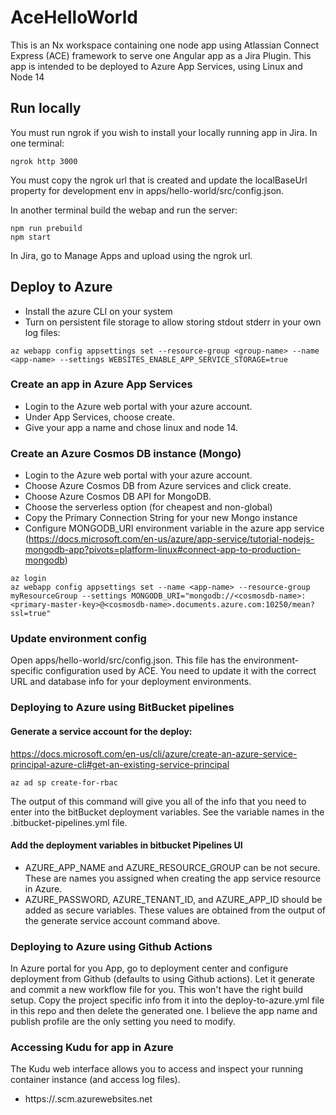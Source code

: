 # AceHelloWorld
This is an Nx workspace containing one node app using Atlassian Connect Express (ACE) framework to serve one Angular app as a Jira Plugin.
This app is intended to be deployed to Azure App Services, using Linux and Node 14

## Run locally
You must run ngrok if you wish to install your locally running app in Jira.
In one terminal:
```
ngrok http 3000
```

You must copy the ngrok url that is created and update the localBaseUrl property for development env in apps/hello-world/src/config.json.

In another terminal build the webap and run the server:
```
npm run prebuild
npm start
```

In Jira, go to Manage Apps and upload using the ngrok url.

## Deploy to Azure
- Install the azure CLI on your system
- Turn on persistent file storage to allow storing stdout stderr in your own log files:
```
az webapp config appsettings set --resource-group <group-name> --name <app-name> --settings WEBSITES_ENABLE_APP_SERVICE_STORAGE=true
```
### Create an app in Azure App Services
- Login to the Azure web portal with your azure account.
- Under App Services, choose create. 
- Give your app a name and chose linux and node 14.

### Create an Azure Cosmos DB instance (Mongo)
- Login to the Azure web portal with your azure account. 
- Choose Azure Cosmos DB from Azure services and click create.
- Choose Azure Cosmos DB API for MongoDB.
- Choose the serverless option (for cheapest and non-global)
- Copy the Primary Connection String for your new Mongo instance
- Configure MONGODB_URI environment variable in the azure app service (https://docs.microsoft.com/en-us/azure/app-service/tutorial-nodejs-mongodb-app?pivots=platform-linux#connect-app-to-production-mongodb)
```
az login
az webapp config appsettings set --name <app-name> --resource-group myResourceGroup --settings MONGODB_URI="mongodb://<cosmosdb-name>:<primary-master-key>@<cosmosdb-name>.documents.azure.com:10250/mean?ssl=true"
```

### Update environment config
Open apps/hello-world/src/config.json. This file has the environment-specific configuration used by ACE. You need to update it with the correct URL and database info for your deployment environments.

### Deploying to Azure using BitBucket pipelines

#### Generate a service account for the deploy:
https://docs.microsoft.com/en-us/cli/azure/create-an-azure-service-principal-azure-cli#get-an-existing-service-principal
```
az ad sp create-for-rbac
```
The output of this command will give you all of the info that you need to enter into the bitBucket deployment variables. See the variable names in the .bitbucket-pipelines.yml file.

#### Add the deployment variables in bitbucket Pipelines UI
- AZURE_APP_NAME and AZURE_RESOURCE_GROUP can be not secure. These are names you assigned when creating the app service resource in Azure.
- AZURE_PASSWORD, AZURE_TENANT_ID, and AZURE_APP_ID should be added as secure variables. These values are obtained from the output of the generate service account command above.


### Deploying to Azure using Github Actions
In Azure portal for you App, go to deployment center and configure deployment from Github (defaults to using Github actions).
Let it generate and commit a new workflow file for you. This won't have the right build setup. Copy the project specific info from it into the deploy-to-azure.yml file in this repo and then delete the generated one. I believe the app name and publish profile are the only setting you need to modify.

### Accessing Kudu for app in Azure
The Kudu web interface allows you to access and inspect your running container instance (and access log files).
- https://<app-name>.scm.azurewebsites.net
